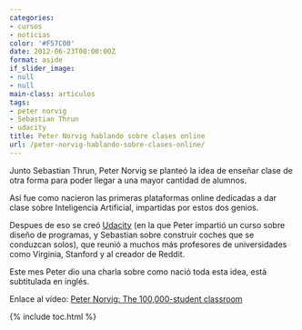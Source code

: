 ```yaml
---
categories:
- cursos
- noticias
color: '#F57C00'
date: 2012-06-23T00:00:00Z
format: aside
if_slider_image:
- null
- null
main-class: articulos
tags:
- peter norvig
- Sebastian Thrun
- udacity
title: Peter Norvig hablando sobre clases online
url: /peter-norvig-hablando-sobre-clases-online/
---
```


Junto Sebastian Thrun, Peter Norvig se planteó la idea de enseñar clase de otra forma para poder llegar a una mayor cantidad de alumnos.

Así fue como nacieron las primeras plataformas online dedicadas a dar clase sobre Inteligencia Artificial, impartidas por estos dos genios.

Despues de eso se creó [Udacity][1] (en la que Peter impartió un curso sobre diseño de programas, y Sebastian sobre construir coches que se conduzcan solos), que reunió a muchos más profesores de universidades como Virginia, Stanford y al creador de Reddit.

Este mes Peter dio una charla sobre como nació toda esta idea, está subtitulada en inglés.

<div >
</div>

Enlace al vídeo: <a href="http://www.ted.com/talks/peter_norvig_the_100_000_student_classroom.html" target="_blank">Peter Norvig: The 100,000-student classroom</a>



 [1]: https://elbauldelprogramador.com/?s=udacity

{% include toc.html %}
